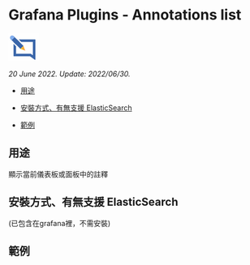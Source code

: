 # Grafana Plugins - Annotations list

![img](Annotations_list_icon.png)

*20 June 2022. Update: 2022/06/30.*

* [用途](#use)

* [安裝方式、有無支援 ElasticSearch](#install)

* [範例](#example)

<h2 id="use">用途</h2>

顯示當前儀表板或面板中的註釋

<h2 id="install">安裝方式、有無支援 ElasticSearch</h2>

(已包含在grafana裡，不需安裝)

<h2 id="example">範例</h2>

